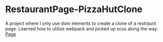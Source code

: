 # RestaurantPage-PizzaHutClone
A project where I only use dom elements to create a clone of a restraunt page. 
Learned how to utilize webpack and picked up scss along the way.
<br>
<a href='https://origami69.github.io/RestaurantPage-PizzaHutClone/' target="_blank">Page</a>
